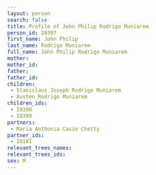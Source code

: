```yaml
---
layout: person
search: false
title: Profile of John Philip Rodrigo Muniarem
person_id: I0397
first_name: John Philip
last_name: Rodrigo Muniarem
full_name: John Philip Rodrigo Muniarem
mother: 
mother_id: 
father: 
father_id: 
children:
 - Stanislaus Joseph Rodrigo Muniarem
 - Austen Rodrigo Muniarem
children_ids:
 - I0398
 - I0399
partners:
 - Maria Anthonia Casie Chetty
partner_ids:
 - I0181
relevant_trees_names:
relevant_trees_ids:
sex: M
---
```


